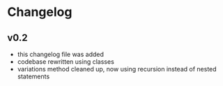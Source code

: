 # Changelog

## v0.2
- this changelog file was added
- codebase rewritten using classes
- variations method cleaned up, now using recursion instead of nested statements
